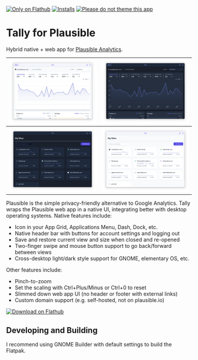 [![Only on Flathub](https://img.shields.io/badge/Only_on_Flathub-white?logo=flathub&logoColor=white&labelColor=black)][Only on Flathub]
[![Installs](https://img.shields.io/flathub/downloads/com.cassidyjames.plausible?label=Installs)][Flathub]
[![Please do not theme this app](https://stopthemingmy.app/badge.svg)](https://stopthemingmy.app)

# Tally for Plausible

Hybrid native + web app for [Plausible Analytics](https://plausible.io).

![Screenshot](data/screenshots/dashboard-light.png) | ![Screenshot](data/screenshots/dashboard-dark.png)
--------------------------------------------------- | --------------------------------------------------
![Screenshot](data/screenshots/sites-dark.png)      | ![Screenshot](data/screenshots/sites-light.png)

Plausible is the simple privacy-friendly alternative to Google Analytics. Tally wraps the Plausible web app in a native UI, integrating better with desktop operating systems. Native features include:

- Icon in your App Grid, Applications Menu, Dash, Dock, etc.
- Native header bar with buttons for account settings and logging out
- Save and restore current view and size when closed and re-opened
- Two-finger swipe and mouse button support to go back/forward between views
- Cross-desktop light/dark style support for GNOME, elementary OS, etc.

Other features include:

- Pinch-to-zoom
- Set the scaling with Ctrl+Plus/Minus or Ctrl+0 to reset
- Slimmed down web app UI (no header or footer with external links)
- Custom domain support (e.g. self-hosted, not on plausible.io)

<a href='https://flathub.org/apps/details/com.cassidyjames.plausible'><img width='180' alt='Download on Flathub' src='https://flathub.org/api/badge?locale=en' /></a>

## Developing and Building

I recommend using GNOME Builder with default settings to build the Flatpak.

[Only on Flathub]: https://cassidyjam.es/apps#only-on-flathub
[Flathub]: https://flathub.org/apps/details/com.cassidyjames.plausible
